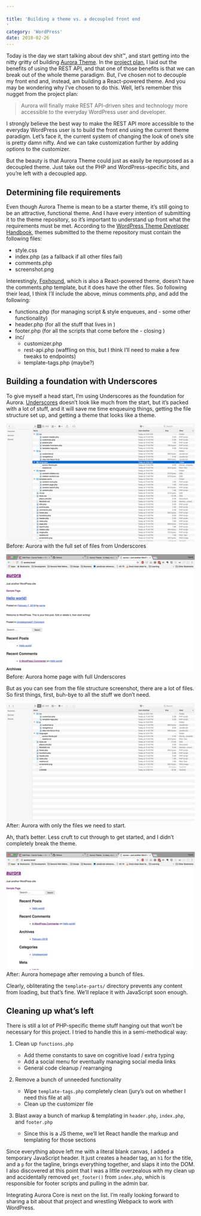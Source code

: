 ```yaml
---

title: 'Building a theme vs. a decoupled front end
'
category: 'WordPress'
date: 2018-02-26
---
```


Today is the day we start talking about dev shit™, and start getting into the nitty gritty of building [Aurora Theme](https://github.com/carrieforde/Aurora-Theme). In the [project plan](http://staging.carrieforde.flywheelsites.com/building-react-powered-starter-theme/), I laid out the benefits of using the REST API, and that one of those benefits is that we can break out of the whole theme paradigm. But, I’ve chosen not to decouple my front end and, instead, am building a React-powered theme. And you may be wondering why I’ve chosen to do this. Well, let’s remember this nugget from the project plan:

> Aurora will finally make REST API-driven sites and technology more accessible to the everyday WordPress user and developer.

I strongly believe the best way to make the REST API more accessible to the everyday WordPress user is to build the front end using the current theme paradigm. Let’s face it, the current system of changing the look of one’s site is pretty damn nifty. And we can take customization further by adding options to the customizer.

But the beauty is that Aurora Theme could just as easily be repurposed as a decoupled theme. Just take out the PHP and WordPress-specific bits, and you’re left with a decoupled app.

## Determining file requirements

Even though Aurora Theme is mean to be a starter theme, it’s still going to be an attractive, functional theme. And I have every intention of submitting it to the theme repository, so it’s important to understand up front what the requirements must be met. According to the [WordPress Theme Developer Handbook](https://developer.wordpress.org/themes/release/required-theme-files/), themes submitted to the theme repository must contain the following files:

- style.css
- index.php (as a fallback if all other files fail)
- comments.php
- screenshot.png

Interestingly, [Foxhound](https://github.com/ryelle/Foxhound), which is also a React-powered theme, doesn’t have the comments.php template, but it does have the other files. So following their lead, I think I’ll include the above, minus comments.php, and add the following:

- functions.php (for managing script & style enqueues, and - some other functionality)
- header.php (for all the stuff that lives in <head />)
- footer.php (for all the scripts that come before the - closing <body />)
- inc/
  - customizer.php
  - rest-api.php (waffling on this, but I think I’ll need to make a few tweaks to endpoints)
  - template-tags.php (maybe?)

## Building a foundation with Underscores

To give myself a head start, I’m using Underscores as the foundation for Aurora. [Underscores](http://underscores.me/) doesn’t look like much from the start, but it’s packed with a lot of stuff, and it will save me time enqueuing things, getting the file structure set up, and getting a theme that looks like a theme.

![Aurora with all the Underscores files](../../images/aurora-files-with-full-underscores.jpg)
Before: Aurora with the full set of files from Underscores

![Aurora homepage with default Underscores](../../images/aurora-home-with-full-underscores.jpg)
Before: Aurora home page with full Underscores

But as you can see from the file structure screenshot, there are a lot of files. So first things, first, buh-bye to all the stuff we don’t need.

![Aurora with only the files needed for React dev](../../images/aurora-files-offical-starting-point.jpg)
After: Aurora with only the files we need to start.

Ah, that’s better. Less cruft to cut through to get started, and I didn’t completely break the theme.

![Aurora homepage after files were paired down](../../images/aurora-home-offical-start-point.jpg)
After: Aurora homepage after removing a bunch of files.

Clearly, obliterating the `template-parts/` directory prevents any content from loading, but that’s fine. We’ll replace it with JavaScript soon enough.

## Cleaning up what’s left

There is still a lot of PHP-specific theme stuff hanging out that won’t be necessary for this project. I tried to handle this in a semi-methodical way:

1. Clean up `functions.php`

   - Add theme constants to save on cognitive load / extra typing
   - Add a social menu for eventually managing social media links
   - General code cleanup / rearranging

1. Remove a bunch of unneeded functionality

   - Wipe `template-tags.php` completely clean (jury’s out on whether I need this file at all)
   - Clean up the customizer file

1. Blast away a bunch of markup & templating in `header.php`, `index.php`, and `footer.php`

   - Since this is a JS theme, we’ll let React handle the markup and templating for those sections

Since everything above left me with a literal blank canvas, I added a temporary JavaScript header. It just creates a header tag, an `h1` for the title, and a `p` for the tagline, brings everything together, and slaps it into the DOM. I also discovered at this point that I was a little overzealous with my clean up and accidentally removed `get_footer()` from `index.php`, which is responsible for footer scripts and pulling in the admin bar.

Integrating Aurora Core is next on the list. I’m really looking forward to sharing a bit about that project and wrestling Webpack to work with WordPress.
